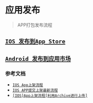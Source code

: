 # 应用发布

> APP打包发布流程

## [`IOS 发布到App Store`](IOS.md)
## [`Android 发布到应用市场`](Android.md)

### 参考文档

- [`IOS App上架流程`](http://www.cnblogs.com/496668219long/p/4603791.html)
- [`IOS APP提交上架最新流程`](http://www.cocoachina.com/bbs/read.php?tid=330302)
- [`[IOS]App上架流程[利用Archive进行上传]`](http://www.jianshu.com/p/391f6102b4fb)
